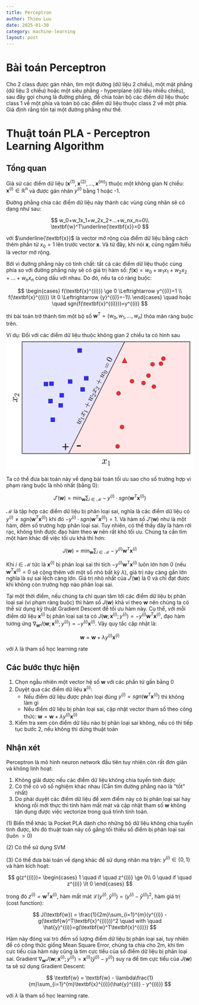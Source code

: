 ```yaml
---
title: Perceptron
author: Thieu Luu
date: 2025-01-30
category: machine-learning
layout: post
---
```


# Bài toán Perceptron

Cho 2 class được gán nhãn, tìm một đường (dữ liệu 2 chiều), một mặt phẳng (dữ liệu 3 chiều) hoặc một siêu phẳng - hyperplane (dữ liệu nhiều chiều), sau đây gọi chung là đường phẳng, để chia toàn bộ các điểm dữ liệu thuộc class 1 về một phía và toàn bộ các điểm dữ liệu thuộc class 2 về một phía. Giả định rằng tồn tại một đường phẳng như thế.

# Thuật toán PLA - Perceptron Learning Algorithm

## Tổng quan

Giả sử các điểm dữ liệu $(\textbf{x}^{(1)}, \textbf{x}^{(2)}, ..., \textbf{x}^{(m)})$ thuộc một không gian N chiều: $\textbf{x}^{(i)} \in \mathbb{R}^{n}$ và được gán nhãn $y^{(i)}$ bằng 1 hoặc -1.

Đường phẳng chia các điểm dữ liệu này thành các vùng cùng nhãn sẽ có dạng như sau:

$$
w_0+w_1x_1+w_2x_2+...+w_nx_n=0\\
\textbf{w}^T\underline{\textbf{x}}=0
$$

với $\underline{\textbf{x}}$ là vector mở rộng của điểm dữ liệu bằng cách thêm phần tử $x_0=1$ lên trước vector $\textbf{x}$. Và từ đây, khi nói $\textbf{x}$, cũng ngầm hiểu là vector mở rộng.

Bởi vì đường phẳng này có tính chất: tất cả các điểm dữ liệu thuộc cùng phía so với đường phẳng này sẽ có giá trị hàm số: $f(\textbf{x})=w_0+w_1x_1+w_2x_2+...+w_nx_n$ cùng dấu với nhau.
Do đó, nếu ta có ràng buộc:

$$
\begin{cases}
f(\textbf{x}^{(i)}) \ge 0 \Leftrightarrow y^{(i)}=1 \\
f(\textbf{x}^{(i)}) \lt 0 \Leftrightarrow {y}^{(i)}=-1\\
\end{cases}
\quad hoặc \quad sgn(f(\textbf{x}^{(i)}))=y^{(i)}
$$

thì bài toán trở thành tìm một bộ số $\textbf{w}^T=(w_0, w_1, ..., w_n)$ thỏa mãn ràng buộc trên.

Ví dụ: Đối với các điểm dữ liệu thuộc không gian 2 chiều ta có hình sau  
![example.png](../images/Perceptron/two_dimension.png)

Ta có thể đưa bài toán này về dạng bài toán tối ưu sao cho số trường hợp vi phạm ràng buộc là nhỏ nhất (bằng 0):

$$
J'(\textbf{w})= \min_{\textbf{w}} \sum_{i \in \mathcal{M}}-y^{(i)} \cdot sgn(\textbf{w}^T\textbf{x}^{(i)}) 
$$

$\mathcal{M}$ là tập hợp các điểm dữ liệu bị phân loại sai, nghĩa là các điểm dữ liệu có $y^{(i)} \ne sgn(\textbf{w}^T \textbf{x}^{(i)})$ khi đó $-y^{(i)} \cdot sgn(\textbf{w}^T\textbf{x}^{(i)})=1$. Và hàm số $J'(\textbf{w})$ như là một hàm, đếm số trường hợp phân loại sai. Tuy nhiên, có thể thấy đây là hàm rời rạc, không tính được đạo hàm theo $\textbf{w}$ nên rất khó tối ưu. Chúng ta cần tìm một hàm khác để việc tối ưu khả thi hơn:

$$
J(\textbf{w})= \min_{\textbf{w}} \sum_{i \in \mathcal{M}}-y^{(i)}\textbf{w}^T\textbf{x}^{(i)}
$$

Khi $i \in \mathcal{M}$ tức là $\textbf{x}^{(i)}$ bị phân loại sai thì tích $-y^{(i)}\textbf{w}^T\textbf{x}^{(i)}$ luôn lớn hơn 0 (nếu $\textbf{w}^T\textbf{x}^{(i)}=0$ sẽ cộng thêm với một số nhỏ bất kỳ $\lambda$), giá trị này càng gần lớn nghĩa là sự sai lệch càng lớn. Giá trị nhỏ nhất của $J'(\textbf{w})$ là 0 và chỉ đạt được khi không còn trường hợp nào phân loại sai.

Tại một thời điểm, nếu chúng ta chỉ quan tâm tới các điểm dữ liệu bị phân loại sai (vi phạm ràng buộc) thì hàm số $J(\textbf{w})$ khả vi theo $\textbf{w}$ nên chúng ta có thể sử dụng kỹ thuật Gradient Descent để tối ưu hàm này. Cụ thể, với mỗi điểm dữ liệu $\textbf{x}^{(i)}$ bị phân loại sai ta có $J(\textbf{w}; \textbf{x}^{(i)}; y^{(i)}) = -y^{(i)}\textbf{w}^T\textbf{x}^{(i)}$, đạo hàm tương ứng $\nabla_\textbf{w}J(\textbf{w}; \textbf{x}^{(i)}; y^{(i)})=-y^{(i)}\textbf{x}^{(i)}$. Vậy quy tắc cập nhật là:

$$
\textbf{w} = \textbf{w} + \lambda y^{(i)}\textbf{x}^{(i)}
$$

với $\lambda$ là tham số học learning rate

## Các bước thực hiện

1. Chọn ngẫu nhiên một vector hệ số $\textbf{w}$ với các phần tử gần bằng 0
2. Duyệt qua các điểm dữ liệu $\textbf{x}^{(i)}$:
   - Nếu điểm dữ liệu được phân loại đúng $y^{(i)}=sgn(\textbf{w}^T\textbf{x}^{(i)})$ thì không làm gì
   - Nếu điểm dữ liệu bị phân loại sai, cập nhật vector tham số theo công thức: $\textbf{w} = \textbf{w} + \lambda y^{(i)}\textbf{x}^{(i)}$
3. Kiểm tra xem còn điểm dữ liệu nào bị phân loại sai không, nếu có thì tiếp tục bước 2, nếu không thì dừng thuật toán

## Nhận xét

Perceptron là mô hình neuron network đầu tiên tuy nhiên còn rất đơn giản và không linh hoạt:

  1. Không giải được nếu các điểm dữ liệu không chia tuyến tính được
  2. Có thể có vô số nghiệm khác nhau (Cần tìm đường phẳng nào là "tốt" nhất)
  3. Do phải duyệt các điểm dữ liệu để xem điểm này có bị phân loại sai hay không rồi mới thực thi tính hàm mất mát và cập nhật tham số $\textbf{w}$ không tận dụng được việc vectorize trong quá trình tính toán.

(1) Biến thể khác là Pocket PLA dành cho những bộ dữ liệu không chia tuyến tính được, khi đó thuật toán này cố gắng tối thiểu số điểm bị phân loại sai (luôn $\gt 0$)

(2) Có thể sử dụng SVM

(3) Có thể đưa bài toán về dạng khác để sử dụng nhân ma trận: $y^{(i)} \in \{0, 1\}$ và hàm kích hoạt:

$$
g(z^{(i)})=
\begin{cases}
1 \quad if \quad z^{(i)} \ge 0\\
0 \quad if \quad z^{(i)} \lt 0
\end{cases}
$$

trong đó $z^{(i)}=\textbf{w}^T\textbf{x}^{(i)}$, hàm mất mát $\mathcal{L}(y^{(i)}, \hat{y}^{(i)}) = (y^{(i)} - \hat{y}^{(i)})^2$, hàm giá trị (cost function):

$$
J(\textbf{w}) = \frac{1}{2m}\sum_{i=1}^{m}(y^{(i)} - g(\textbf{w}^T\textbf{x}^{(i)}))^2 \quad with \quad \hat{y}^{(i)}=g(\textbf{w}^T\textbf{x}^{(i)})
$$

Hàm này đóng vai trò đếm số lượng điểm dữ liệu bị phân loại sai, tuy nhiên để có công thức giống Mean Square Error, chúng ta chia cho 2m, khi tìm cực tiểu của hàm này cũng là tìm cực tiểu của số điểm dữ liệu bị phân loại sai.
Gradient $\nabla_\textbf{w}J(\textbf{w}; \textbf{x}^{(i)}; y^{(i)})=\textbf{x}^{(i)}(\hat{y}^{(i)} - y^{(i)})$ suy ra để tìm cực tiểu của $J(\textbf{w})$ ta sẽ sử dụng Gradient Descent:

$$
\textbf{w} = \textbf{w} - \lambda\frac{1}{m}\sum_{i=1}^{m}\textbf{x}^{(i)}(\hat{y}^{(i)} - y^{(i)})
$$

với $\lambda$ là tham số học learning rate.
